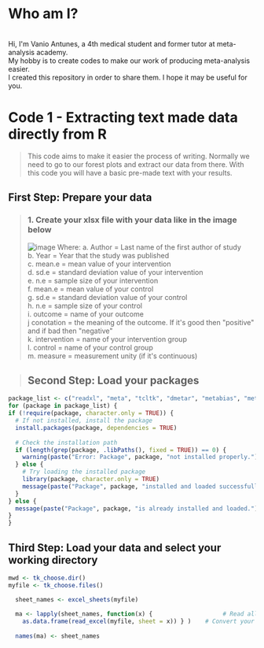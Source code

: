 # Who am I? <br>
<br>
Hi, I'm Vanio Antunes, a 4th medical student and former tutor at meta-analysis academy.<br>
My hobby is to create codes to make our work of producing meta-analysis easier.<br>
I created this repository in order to share them. I hope it may be useful for you.

# Code 1 - Extracting text made data directly from R <br>
> This code aims to make it easier the process of writing. Normally we need to go to our forest plots and extract our data from there. With this code you will have a basic pre-made text with your results.
## First Step: Prepare your data
>### 1. Create your xlsx file with your data like in the image below
>    ![image](https://github.com/VanioAntunesMD/R_codes/assets/155832432/49d6ac3a-9a0f-414a-a936-36191235d626)
>    Where:
>    a. Author = Last name of the first author of study <br>
>    b. Year = Year that the study was published<br>
>    c. mean.e = mean value of your intervention<br>
>    d. sd.e = standard deviation value of your intervention<br>
>    e. n.e = sample size of your intervention<br>
>    f. mean.e = mean value of your control<br>
>    g. sd.e = standard deviation value of your control<br>
>    h. n.e = sample size of your control<br>
>    i. outcome = name of your outcome<br>
>    j conotation = the meaning of the outcome. If it's good then "positive" and if bad then "negative"<br>
>    k. intervention = name of your intervention group<br>
>    l. control = name of your control group<br>
>    m. measure = measurement unity (if it's continuous)<br>

>## Second Step: Load your packages
  ```r
package_list <- c("readxl", "meta", "tcltk", "dmetar", "metabias", "metafor", "dplyr", "xlsx")
for (package in package_list) {
  if (!require(package, character.only = TRUE)) {
    # If not installed, install the package
    install.packages(package, dependencies = TRUE)
    
    # Check the installation path
    if (length(grep(package, .libPaths(), fixed = TRUE)) == 0) {
      warning(paste("Error: Package", package, "not installed properly."))
    } else {
      # Try loading the installed package
      library(package, character.only = TRUE)
      message(paste("Package", package, "installed and loaded successfully."))
    }
  } else {
    message(paste("Package", package, "is already installed and loaded."))
  }
}

```
## Third Step: Load your data and select your working directory
```r
mwd <- tk_choose.dir()
myfile <- tk_choose.files()

  sheet_names <- excel_sheets(myfile)
  
  ma <- lapply(sheet_names, function(x) {                    # Read all sheets as lists
    as.data.frame(read_excel(myfile, sheet = x)) } )    # Convert your uploded dataset into a data 
  
  names(ma) <- sheet_names
```

